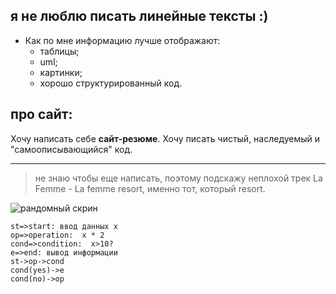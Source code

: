 
## я не люблю писать линейные тексты :)
* Как по мне информацию лучше отображают:
    - таблицы;
    - uml;
    - картинки;
    - хорошо структурированный код.
## про сайт:

Хочу написать себе **сайт-резюме**.
Хочу писать чистый, наследуемый и "самоописывающийся" код.


-------------
> не знаю чтобы еще написать, поэтому подскажу неплохой трек La Femme - La femme resort,
именно тот, который  resort.


![рандомный скрин](./node.tiff "рандомный скрин")

```flow
st=>start: ввод данных х
op=>operation:  х * 2
cond=>condition:  x>10?
e=>end: вывод информации
st->op->cond
cond(yes)->e
cond(no)->op


```
